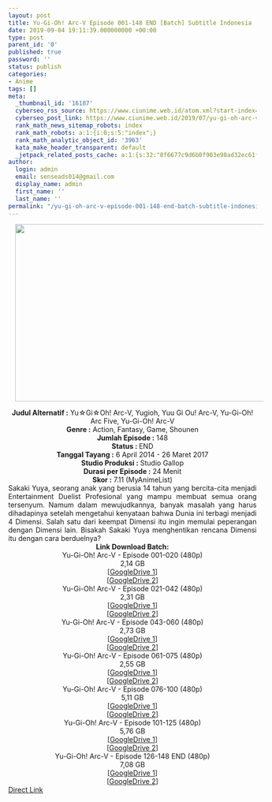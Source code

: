 ```yaml
---
layout: post
title: Yu-Gi-Oh! Arc-V Episode 001-148 END [Batch] Subtitle Indonesia
date: 2019-09-04 19:11:39.000000000 +00:00
type: post
parent_id: '0'
published: true
password: ''
status: publish
categories:
- Anime
tags: []
meta:
  _thumbnail_id: '16187'
  cyberseo_rss_source: https://www.ciunime.web.id/atom.xml?start-index=3601&max-results=150
  cyberseo_post_link: https://www.ciunime.web.id/2019/07/yu-gi-oh-arc-v-episode-001-148-end.html
  rank_math_news_sitemap_robots: index
  rank_math_robots: a:1:{i:0;s:5:"index";}
  rank_math_analytic_object_id: '3963'
  kata_make_header_transparent: default
  _jetpack_related_posts_cache: a:1:{s:32:"8f6677c9d6b0f903e98ad32ec61f8deb";a:2:{s:7:"expires";i:1653812141;s:7:"payload";a:0:{}}}
author:
  login: admin
  email: senseads014@gmail.com
  display_name: admin
  first_name: ''
  last_name: ''
permalink: "/yu-gi-oh-arc-v-episode-001-148-end-batch-subtitle-indonesia/"
---
```

<div class="separator" style="clear: both; text-align: center;"><a href="https://1.bp.blogspot.com/-V7udXJ8rgCQ/XTh2XyzQiOI/AAAAAAAAcmA/kIdxVOGT9lIlsuzjCL7Z3p3Iby51WsIXQCLcBGAs/s1600/Yu-Gi-Oh%2521%2BArc-V.jpeg" imageanchor="1" style="margin-left: 1em; margin-right: 1em;"><img border="0" data-original-height="720" data-original-width="1280" height="360" src="{{ site.baseurl }}/assets/2019/09/Yu-Gi-Oh%2521%2BArc-V.jpeg" width="640" /></a></div>
<p>
<div style="text-align: center;"><b>Judul</b><b><b> Alternatif </b>:</b> Yu☆Gi☆Oh! Arc-V, Yugioh, Yuu Gi Ou! Arc-V, Yu-Gi-Oh! Arc Five, Yu-Gi-Oh! Arc-V</div>
<div style="text-align: center;"><b><b>Genre :</b></b> Action, Fantasy, Game, Shounen</div>
<div style="text-align: center;"><b>Jumlah Episode :</b> 148<br /><b>Status :&nbsp;</b>END<br /><b>Tanggal Tayang :</b> 6 April 2014 - 26 Maret 2017<br /><b>Studio Produksi :</b> Studio Gallop<br /><b>Durasi per Episode :</b> 24 Menit</div>
<div style="text-align: center;"><b>Skor :</b> 7.11 (MyAnimeList)</div>
<div style="text-align: center;"></div>
<div style="text-align: justify;"><span class="isi">Sakaki Yuya, seorang anak yang berusia 14 tahun yang bercita-cita menjadi Entertainment Duelist Profesional yang mampu membuat semua orang tersenyum. Namum dalam mewujudkannya, banyak masalah yang harus dihadapinya setelah mengetahui kenyataan bahwa Dunia ini terbagi menjadi 4 Dimensi. Salah satu dari keempat Dimensi itu ingin memulai peperangan dengan Dimensi lain. Bisakah Sakaki Yuya menghentikan rencana Dimensi itu dengan cara berduelnya?</span></div>
<div style="text-align: justify;"></div>
<div style="text-align: justify;"></div>
<div style="text-align: center;"><b>Link Download Batch:</b></div>
<div style="text-align: center;">Yu-Gi-Oh! Arc-V - Episode 001-020 (480p)</div>
<div style="text-align: center;">2,14 GB</div>
<div style="text-align: center;">[<a href="https://drive.google.com/file/d/1ADSj8VNo28YC_VyV8jGQ03nHHSv0Jzoo/view" target="_blank" rel="noopener">GoogleDrive 1</a>]<br />[<a href="https://drive.google.com/file/d/1iCuLNlWF6jLmx8iWnNsXmn8EH5ntEGbO/view" target="_blank" rel="noopener">GoogleDrive 2</a>]
<div style="text-align: center;">Yu-Gi-Oh! Arc-V - Episode 021-042 (480p)</div>
<div style="text-align: center;">2,31 GB</div>
<div style="text-align: center;">[<a href="https://drive.google.com/file/d/1ZsZGfuo4MqGh05O2uMkh9itZ1gjlP3MD/view" target="_blank" rel="noopener">GoogleDrive 1</a>]<br />[<a href="https://drive.google.com/file/d/1mSz_4i1CAcNx8HP9vo1oMeaGrhaZfAOb/view" target="_blank" rel="noopener">GoogleDrive 2</a>]
<div style="text-align: center;">Yu-Gi-Oh! Arc-V - Episode 043-060 (480p)</div>
<div style="text-align: center;">2,73 GB</div>
<div style="text-align: center;">[<a href="https://drive.google.com/file/d/1MgRGKzSOaDNdCmKqQQjpqbh-1vw9E-7E/view" target="_blank" rel="noopener">GoogleDrive 1</a>]<br />[<a href="https://drive.google.com/file/d/1NaL61sPd-NUZKq6X2SErWNgutDO4_N3L/view" target="_blank" rel="noopener">GoogleDrive 2</a>]
<div style="text-align: center;">Yu-Gi-Oh! Arc-V - Episode 061-075 (480p)</div>
<div style="text-align: center;">2,55 GB</div>
<div style="text-align: center;">[<a href="https://drive.google.com/file/d/1Jg0073exmpHtC8Ka_vZETMuSrPdojtB_/view" target="_blank" rel="noopener">GoogleDrive 1</a>]<br />[<a href="https://drive.google.com/file/d/12n5TnqloFPVsqdNIkD1t_yhcqMNfiGIR/view" target="_blank" rel="noopener">GoogleDrive 2</a>]
<div style="text-align: center;">Yu-Gi-Oh! Arc-V - Episode 076-100 (480p)</div>
<div style="text-align: center;">5,11 GB</div>
<div style="text-align: center;">[<a href="https://drive.google.com/file/d/1otYcFKnsLopj4m1yuXXvbEMW6wEOXPTG/view" target="_blank" rel="noopener">GoogleDrive 1</a>]<br />[<a href="https://drive.google.com/file/d/1FlXufBAyRoNmrv6f5FfdGv6KFmlbKLnX/view" target="_blank" rel="noopener">GoogleDrive 2</a>]
<div style="text-align: center;">Yu-Gi-Oh! Arc-V - Episode 101-125 (480p)</div>
<div style="text-align: center;">5,76 GB</div>
<div style="text-align: center;">[<a href="https://drive.google.com/file/d/1DBw2tsVCfCSa2fYq8mAXKoymMqbxlzBm/view" target="_blank" rel="noopener">GoogleDrive 1</a>]<br />[<a href="https://drive.google.com/file/d/1jXRgeK6Vb9IfinZ0Cl8Sipn6JJaEGq19/view" target="_blank" rel="noopener">GoogleDrive 2</a>]
<div style="text-align: center;">Yu-Gi-Oh! Arc-V - Episode 126-148 END (480p)</div>
<div style="text-align: center;">7,08 GB</div>
<div style="text-align: center;">[<a href="https://drive.google.com/file/d/14nuhJB6hh6iPiH4nDatBwvxYA80tluDS/view" target="_blank" rel="noopener">GoogleDrive 1</a>]<br />[<a href="https://drive.google.com/file/d/1JT5kOnGfnFztKMRmaiZouenuyCv2EBQq/view" target="_blank" rel="noopener">GoogleDrive 2</a>]</div>
</div>
</div>
</div>
</div>
</div>
</div>
<link rel="stylesheet" href="https://cdnjs.cloudflare.com/ajax/libs/font-awesome/4.7.0/css/font-awesome.min.css" />
<div class="divbtn"> <a href="https://handymansurrender.com/fihup8buzv?key=94550f7ce39444073321dde3b8782f97" class="btn"><i class="fa fa-download"></i> Direct Link</a> </div>
